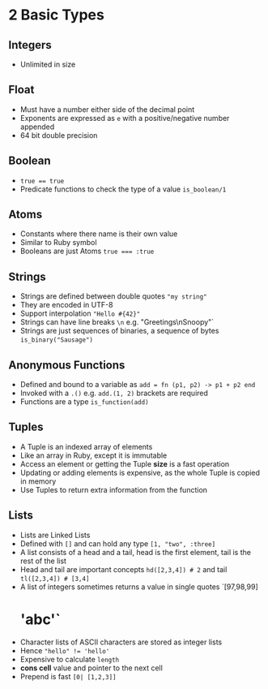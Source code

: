 # 2 Basic Types

## Integers

* Unlimited in size

## Float

* Must have a number either side of the decimal point
* Exponents are expressed as `e` with a positive/negative number appended
* 64 bit double precision

## Boolean

* `true == true`
* Predicate functions to check the type of a value `is_boolean/1`

## Atoms

* Constants where there name is their own value
* Similar to Ruby symbol
* Booleans are just Atoms `true === :true`

## Strings

* Strings are defined between double quotes `"my string"`
* They are encoded in UTF-8
* Support interpolation `"Hello #{42}"`
* Strings can have line breaks `\n` e.g. "Greetings\nSnoopy"`
* Strings are just sequences of binaries, a sequence of bytes `is_binary("Sausage")`

## Anonymous Functions

* Defined and bound to a variable as `add = fn (p1, p2) -> p1 + p2 end`
* Invoked with a `.()` e.g. `add.(1, 2)` brackets are required
* Functions are a type `is_function(add)`

## Tuples

* A Tuple is an indexed array of elements
* Like an array in Ruby, except it is immutable
* Access an element or getting the Tuple **size** is a fast operation
* Updating or adding elements is expensive, as the whole Tuple is copied in
  memory
* Use Tuples to return extra information from the function

## Lists

* Lists are Linked Lists
* Defined with `[]` and can hold any type `[1, "two", :three]`
* A list consists of a head and a tail, head is the first element, tail is the
  rest of the list
* Head and tail are important concepts `hd([2,3,4]) # 2` and tail `tl([2,3,4]) # [3,4]`
* A list of integers sometimes returns a value in single quotes `[97,98,99]
  # 'abc'`
* Character lists of ASCII characters are stored as integer lists
* Hence `"hello" != 'hello'`
* Expensive to calculate `length`
* **cons cell** value and pointer to the next cell
* Prepend is fast `[0| [1,2,3]]`



